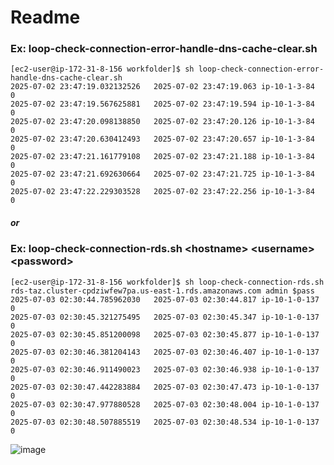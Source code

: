# Readme


### Ex:  loop-check-connection-error-handle-dns-cache-clear.sh

```
[ec2-user@ip-172-31-8-156 workfolder]$ sh loop-check-connection-error-handle-dns-cache-clear.sh
2025-07-02 23:47:19.032132526   2025-07-02 23:47:19.063 ip-10-1-3-84    0
2025-07-02 23:47:19.567625881   2025-07-02 23:47:19.594 ip-10-1-3-84    0
2025-07-02 23:47:20.098138850   2025-07-02 23:47:20.126 ip-10-1-3-84    0
2025-07-02 23:47:20.630412493   2025-07-02 23:47:20.657 ip-10-1-3-84    0
2025-07-02 23:47:21.161779108   2025-07-02 23:47:21.188 ip-10-1-3-84    0
2025-07-02 23:47:21.692630664   2025-07-02 23:47:21.725 ip-10-1-3-84    0
2025-07-02 23:47:22.229303528   2025-07-02 23:47:22.256 ip-10-1-3-84    0
```

##### or

### Ex:  loop-check-connection-rds.sh \<hostname\> \<username\> \<password\>

```
[ec2-user@ip-172-31-8-156 workfolder]$ sh loop-check-connection-rds.sh rds-taz.cluster-cpdziwfew7pa.us-east-1.rds.amazonaws.com admin $pass
2025-07-03 02:30:44.785962030   2025-07-03 02:30:44.817 ip-10-1-0-137   0
2025-07-03 02:30:45.321275495   2025-07-03 02:30:45.347 ip-10-1-0-137   0
2025-07-03 02:30:45.851200098   2025-07-03 02:30:45.877 ip-10-1-0-137   0
2025-07-03 02:30:46.381204143   2025-07-03 02:30:46.407 ip-10-1-0-137   0
2025-07-03 02:30:46.911490023   2025-07-03 02:30:46.938 ip-10-1-0-137   0
2025-07-03 02:30:47.442283884   2025-07-03 02:30:47.473 ip-10-1-0-137   0
2025-07-03 02:30:47.977880528   2025-07-03 02:30:48.004 ip-10-1-0-137   0
2025-07-03 02:30:48.507885519   2025-07-03 02:30:48.534 ip-10-1-0-137   0
```



![image](https://github.com/user-attachments/assets/8075ad58-5ae0-41ce-a86f-a7ee62d344f8)
